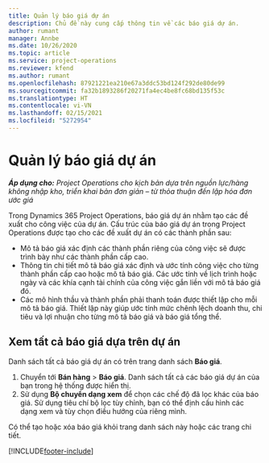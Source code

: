 ```yaml
---
title: Quản lý báo giá dự án
description: Chủ đề này cung cấp thông tin về các báo giá dự án.
author: rumant
manager: Annbe
ms.date: 10/26/2020
ms.topic: article
ms.service: project-operations
ms.reviewer: kfend
ms.author: rumant
ms.openlocfilehash: 87921221ea210e67a3ddc53bd124f292de80de99
ms.sourcegitcommit: fa32b1893286f20271fa4ec4be8fc68bd135f53c
ms.translationtype: HT
ms.contentlocale: vi-VN
ms.lasthandoff: 02/15/2021
ms.locfileid: "5272954"
---
```

# <a name="manage-project-quotes"></a>Quản lý báo giá dự án

_**Áp dụng cho:** Project Operations cho kịch bản dựa trên nguồn lực/hàng không nhập kho, triển khai bản đơn giản – từ thỏa thuận đến lập hóa đơn ước giá_

Trong Dynamics 365 Project Operations, báo giá dự án nhằm tạo các đề xuất cho công việc của dự án. Cấu trúc của báo giá dự án trong Project Operations được tạo cho các đề xuất dự án có các thành phần sau:

  - Mô tả báo giá xác định các thành phần riêng của công việc sẽ được trình bày như các thành phần cấp cao.
  - Thông tin chi tiết mô tả báo giá xác định và ước tính công việc cho từng thành phần cấp cao hoặc mô tả báo giá. Các ước tính về lịch trình hoặc ngày và các khía cạnh tài chính của công việc gắn liền với mô tả báo giá đó.
  - Các mô hình thầu và thành phần phải thanh toán được thiết lập cho mỗi mô tả báo giá. Thiết lập này giúp ước tính mức chênh lệch doanh thu, chi tiêu và lợi nhuận cho từng mô tả báo giá và báo giá tổng thể.

## <a name="view-all-project-based-quotes"></a>Xem tất cả báo giá dựa trên dự án

Danh sách tất cả báo giá dự án có trên trang danh sách **Báo giá**. 

1. Chuyển tới **Bán hàng** > **Báo giá**. Danh sách tất cả các báo giá dự án của bạn trong hệ thống được hiển thị. 
2. Sử dụng **Bộ chuyển dạng xem** để chọn các chế độ đã lọc khác của báo giá. Sử dụng tiêu chí bộ lọc tùy chỉnh, bạn có thể định cấu hình các dạng xem và tùy chọn điều hướng của riêng mình.

Có thể tạo hoặc xóa báo giá khỏi trang danh sách này hoặc các trang chi tiết.


[!INCLUDE[footer-include](../../includes/footer-banner.md)]